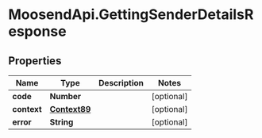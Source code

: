 # MoosendApi.GettingSenderDetailsResponse

## Properties
Name | Type | Description | Notes
------------ | ------------- | ------------- | -------------
**code** | **Number** |  | [optional] 
**context** | [**Context89**](Context89.md) |  | [optional] 
**error** | **String** |  | [optional] 



